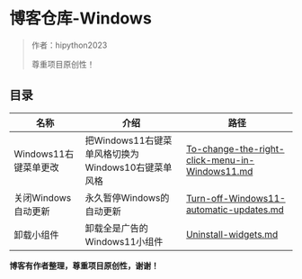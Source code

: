 # 博客仓库-Windows

> 作者：hipython2023
>
> 尊重项目原创性！

## 目录

| 名称                  | 介绍                                               | 路径                                                         |
| --------------------- | -------------------------------------------------- | ------------------------------------------------------------ |
| Windows11右键菜单更改 | 把Windows11右键菜单风格切换为Windows10右键菜单风格 | [To-change-the-right-click-menu-in-Windows11.md](To-change-the-right-click-menu-in-Windows11.md) |
| 关闭Windows自动更新   | 永久暂停Windows的自动更新                          | [Turn-off-Windows11-automatic-updates.md](Turn-off-Windows11-automatic-updates.md) |
| 卸载小组件            | 卸载全是广告的Windows11小组件                      | [Uninstall-widgets.md](Uninstall-widgets.md)                 |

  **博客有作者整理，尊重项目原创性，谢谢！**

